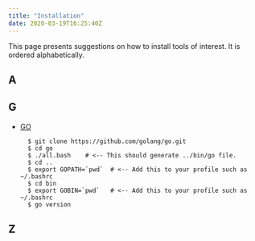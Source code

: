 ```yaml
---
title: "Installation"
date: 2020-03-19T16:25:40Z
---
```


This page presents suggestions on how to install tools of interest. It is ordered alphabetically.

## A

## G

- [GO](https://golang.org/doc/install/source)

        $ git clone https://github.com/golang/go.git
        $ cd go
        $ ./all.bash    # <-- This should generate ../bin/go file.
        $ cd ..
        $ export GOPATH=`pwd`  # <-- Add this to your profile such as ~/.bashrc 
        $ cd bin
        $ export GOBIN=`pwd`   # <-- Add this to your profile such as ~/.bashrc 
        $ go version



## Z





